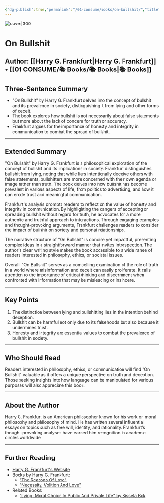 ```yaml
---
{"dg-publish":true,"permalink":"/01-consume/books/on-bullshit/","title":"On Bullshit","tags":["philosophy","truth","deception"]}
---
```



![cover|300](https://m.media-amazon.com/images/I/41fnjGmUNcL._SL1500_.jpg)

# On Bullshit
**Author:** [[Harry G. Frankfurt\|Harry G. Frankfurt]] • [[01 CONSUME/📚 Books/📚 Books\|📚 Books]]
---

## Three-Sentence Summary
- "On Bullshit" by Harry G. Frankfurt delves into the concept of bullshit and its prevalence in society, distinguishing it from lying and other forms of deceit.
- The book explores how bullshit is not necessarily about false statements but more about the lack of concern for truth or accuracy.
- Frankfurt argues for the importance of honesty and integrity in communication to combat the spread of bullshit.

---

## Extended Summary
"On Bullshit" by Harry G. Frankfurt is a philosophical exploration of the concept of bullshit and its implications in society. Frankfurt distinguishes bullshit from lying, noting that while liars intentionally deceive others with false statements, bullshitters are more concerned with their own agenda or image rather than truth. The book delves into how bullshit has become prevalent in various aspects of life, from politics to advertising, and how it can erode trust and meaningful communication.

Frankfurt's analysis prompts readers to reflect on the value of honesty and integrity in communication. By highlighting the dangers of accepting or spreading bullshit without regard for truth, he advocates for a more authentic and truthful approach to interactions. Through engaging examples and thought-provoking arguments, Frankfurt challenges readers to consider the impact of bullshit on society and personal relationships.

The narrative structure of "On Bullshit" is concise yet impactful, presenting complex ideas in a straightforward manner that invites introspection. The author's clear writing style makes the book accessible to a wide range of readers interested in philosophy, ethics, or societal issues.

Overall, "On Bullshit" serves as a compelling examination of the role of truth in a world where misinformation and deceit can easily proliferate. It calls attention to the importance of critical thinking and discernment when confronted with information that may be misleading or insincere.

---

## Key Points
1. The distinction between lying and bullshitting lies in the intention behind deception.
2. Bullshit can be harmful not only due to its falsehoods but also because it undermines trust.
3. Honesty and integrity are essential values to combat the prevalence of bullshit in society.

---

## Who Should Read
Readers interested in philosophy, ethics, or communication will find "On Bullshit" valuable as it offers a unique perspective on truth and deception. Those seeking insights into how language can be manipulated for various purposes will also appreciate this book.

---

## About the Author
Harry G. Frankfurt is an American philosopher known for his work on moral philosophy and philosophy of mind. He has written several influential essays on topics such as free will, identity, and rationality. Frankfurt's thought-provoking analyses have earned him recognition in academic circles worldwide.

---

## Further Reading
- [Harry G. Frankfurt's Website](https://philosophy.princeton.edu/people/harry-g-frankfurt)
- Books by Harry G. Frankfurt:
  - ["The Reasons Of Love"](https://www.goodreads.com/book/show/105206.The_Reasons_of_Love)
  - ["Necessity, Volition And Love"](https://www.goodreads.com/book/show/104834.Necessity_Volition_and_Love)
- Related Books:
  - ["Lying: Moral Choice In Public And Private Life" by Sissela Bok](https://www.goodreads.com/book/show/332772.Lying)